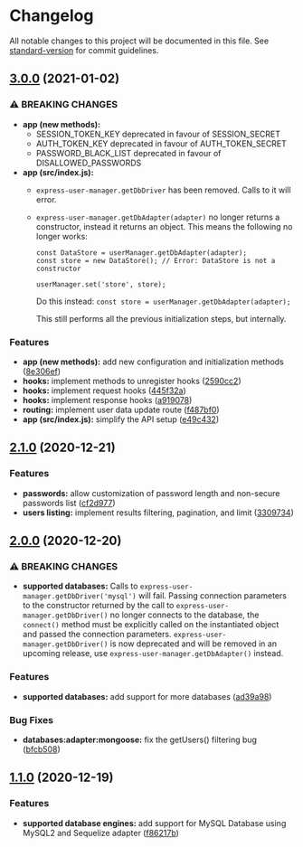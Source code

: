 # Changelog

All notable changes to this project will be documented in this file. See [standard-version](https://github.com/conventional-changelog/standard-version) for commit guidelines.

## [3.0.0](https://github.com/simplymichael/express-user-manager/compare/v2.1.0...v3.0.0) (2021-01-02)


### ⚠ BREAKING CHANGES

- **app (new methods):**
    - SESSION_TOKEN_KEY deprecated in favour of SESSION_SECRET
    - AUTH_TOKEN_KEY deprecated in favour of AUTH_TOKEN_SECRET
    - PASSWORD_BLACK_LIST deprecated in favour of DISALLOWED_PASSWORDS
- **app (src/index.js):**
    - `express-user-manager.getDbDriver` has been removed. Calls to it will error.
    - `express-user-manager.getDbAdapter(adapter)` no longer returns a constructor, instead it returns an object.
      This means the following no longer works:
      ```
      const DataStore = userManager.getDbAdapter(adapter);
      const store = new DataStore(); // Error: DataStore is not a constructor

      userManager.set('store', store);
      ```

      Do this instead: `const store = userManager.getDbAdapter(adapter);`

      This still performs all the previous initialization steps, but internally.

### Features

- **app (new methods):** add new configuration and initialization methods ([8e306ef](https://github.com/simplymichael/express-user-manager/commit/8e306ef58a3f36fdf218b569ef197730dc4d1974))
- **hooks:** implement methods to unregister hooks ([2590cc2](https://github.com/simplymichael/express-user-manager/commit/2590cc22ebb81aaf922565719b7201c6e1d1ad7e))
- **hooks:** implement request hooks ([445f32a](https://github.com/simplymichael/express-user-manager/commit/445f32a238b45e6686087b102cfb9ff93ecf801d))
- **hooks:** implement response hooks ([a919078](https://github.com/simplymichael/express-user-manager/commit/a91907886ec1cb5b853ce2ee023b15101e6036e4))
- **routing:** implement user data update route ([f487bf0](https://github.com/simplymichael/express-user-manager/commit/f487bf0ddd46f238f6469ae863b7da36aa960164))
- **app (src/index.js):** simplify the API setup ([e49c432](https://github.com/simplymichael/express-user-manager/commit/e49c432fd84af759a784b071b64cfa7625e88122))

## [2.1.0](https://github.com/simplymichael/express-user-manager/compare/v2.0.0...v2.1.0) (2020-12-21)


### Features

* **passwords:** allow customization of password length and non-secure passwords list ([cf2d977](https://github.com/simplymichael/express-user-manager/commit/cf2d977d11803c142855611e7b9137a70093fe9a))
* **users listing:** implement results filtering, pagination, and limit ([3309734](https://github.com/simplymichael/express-user-manager/commit/3309734e72276473fd87f6e7e16db12a9806e673))

## [2.0.0](https://github.com/simplymichael/express-user-manager/compare/v1.1.0...v2.0.0) (2020-12-20)


### ⚠ BREAKING CHANGES

* **supported databases:** Calls to `express-user-manager.getDbDriver('mysql')` will fail. Passing connection
parameters to the constructor returned by the call to `express-user-manager.getDbDriver()` no longer
connects to the database, the `connect()` method must be explicitly called on the instantiated
object and passed the connection parameters. `express-user-manager.getDbDriver()` is now deprecated
and will be removed in an upcoming release, use `express-user-manager.getDbAdapter()` instead.

### Features

* **supported databases:** add support for more databases ([ad39a98](https://github.com/simplymichael/express-user-manager/commit/ad39a987f62bd5d57c315726d5c0cea50f0b31eb))


### Bug Fixes

* **databases:adapter:mongoose:** fix the getUsers() filtering bug ([bfcb508](https://github.com/simplymichael/express-user-manager/commit/bfcb5081625ce40f66b31d3d207c7500dfd7b055))

## [1.1.0](https://github.com/simplymichael/express-user-manager/compare/v0.0.8-custom-base-route...v1.1.0) (2020-12-19)


### Features

* **supported database engines:** add support for MySQL Database using MySQL2 and Sequelize adapter ([f86217b](https://github.com/simplymichael/express-user-manager/commit/f86217bcc58ee90c4fc87fcce4be3848bfef62ef))
